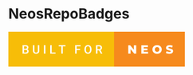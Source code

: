 # NeosRepoBadges

[![forthebadge](https://github.com/Zandario/NeosRepoBadges/blob/main/built-for-neos.svg)](https://forthebadge.com)
